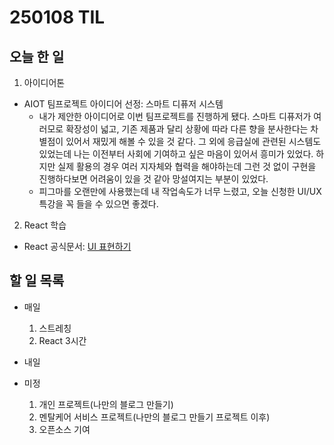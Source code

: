 # 250108 TIL
## 오늘 한 일
1. 아이디어톤
- AIOT 팀프로젝트 아이디어 선정: 스마트 디퓨저 시스템
  - 내가 제안한 아이디어로 이번 팀프로젝트를 진행하게 됐다. 스마트 디퓨저가 여러모로 확장성이 넓고, 기존 제품과 달리 상황에 따라 다른 향을 분사한다는 차별점이 있어서 재밌게 해볼 수 있을 것 같다. 그 외에 응급실에 관련된 시스템도 있었는데 나는 이전부터 사회에 기여하고 싶은 마음이 있어서 흥미가 있었다. 하지만 실제 활용의 경우 여러 지자체와 협력을 해야하는데 그런 것 없이 구현을 진행하다보면 어려움이 있을 것 같아 망설여지는 부분이 있었다.
  - 피그마를 오랜만에 사용했는데 내 작업속도가 너무 느렸고, 오늘 신청한 UI/UX 특강을 꼭 들을 수 있으면 좋겠다.

2. React 학습
- React 공식문서: [UI 표현하기](../React/공식문서/1.UI표현하기.md)


## 할 일 목록
  - 매일
    1. 스트레칭
    2. React 3시간

  - 내일


  - 미정
    1. 개인 프로젝트(나만의 블로그 만들기)
    2. 멘탈케어 서비스 프로젝트(나만의 블로그 만들기 프로젝트 이후)
    3. 오픈소스 기여